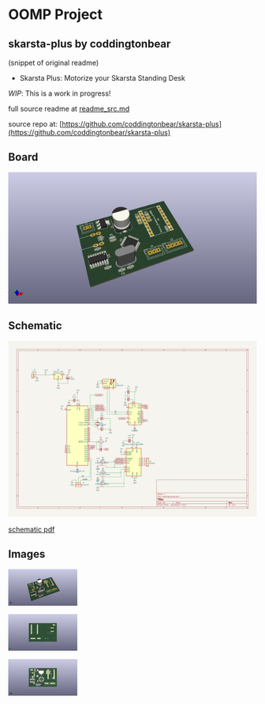 # OOMP Project  
## skarsta-plus  by coddingtonbear  
  
(snippet of original readme)  
  
- Skarsta Plus: Motorize your Skarsta Standing Desk  
  
*WIP*: This is a work in progress!  
  
  full source readme at [readme_src.md](readme_src.md)  
  
source repo at: [https://github.com/coddingtonbear/skarsta-plus](https://github.com/coddingtonbear/skarsta-plus)  
## Board  
  
[![working_3d.png](working_3d_600.png)](working_3d.png)  
## Schematic  
  
[![working_schematic.png](working_schematic_600.png)](working_schematic.png)  
  
[schematic pdf](working_schematic.pdf)  
## Images  
  
[![working_3d.png](working_3d_140.png)](working_3d.png)  
  
[![working_3d_back.png](working_3d_back_140.png)](working_3d_back.png)  
  
[![working_3d_front.png](working_3d_front_140.png)](working_3d_front.png)  
